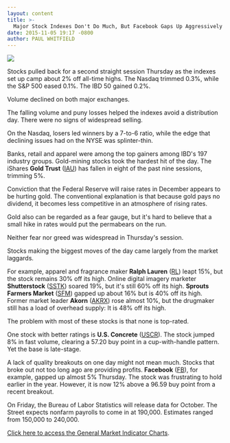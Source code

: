 ```yaml
---
layout: content
title: >-
  Major Stock Indexes Don't Do Much, But Facebook Gaps Up Aggressively
date: 2015-11-05 19:17 -0800
author: PAUL WHITFIELD
---
```






![](https://www.investors.com/wp-content/uploads/ibd-migrated-images/MPv_151106_153506015_18933.png)









  

Stocks pulled back for a second straight session Thursday as the indexes set up camp about 2% off all-time highs. The Nasdaq trimmed 0.3%, while the S&P 500 eased 0.1%. The IBD 50 gained 0.2%.

  

Volume declined on both major exchanges.

  

The falling volume and puny losses helped the indexes avoid a distribution day. There were no signs of widespread selling.

  

On the Nasdaq, losers led winners by a 7-to-6 ratio, while the edge that declining issues had on the NYSE was splinter-thin.

  

Banks, retail and apparel were among the top gainers among IBD's 197 industry groups. Gold-mining stocks took the hardest hit of the day. The iShares **Gold Trust** ([IAU](https://research.investors.com/quote.aspx?symbol=IAU)) has fallen in eight of the past nine sessions, trimming 5%.

  

Conviction that the Federal Reserve will raise rates in December appears to be hurting gold. The conventional explanation is that because gold pays no dividend, it becomes less competitive in an atmosphere of rising rates.

  

Gold also can be regarded as a fear gauge, but it's hard to believe that a small hike in rates would put the permabears on the run.

  

Neither fear nor greed was widespread in Thursday's session.

  

Stocks making the biggest moves of the day came largely from the market laggards.

  

For example, apparel and fragrance maker **Ralph Lauren** ([RL](https://research.investors.com/quote.aspx?symbol=RL)) leapt 15%, but the stock remains 30% off its high. Online digital imagery marketer **Shutterstock** ([SSTK](https://research.investors.com/quote.aspx?symbol=SSTK)) soared 19%, but it's still 60% off its high. **Sprouts Farmers Market** ([SFM](https://research.investors.com/quote.aspx?symbol=SFM)) gapped up about 16% but is 40% off its high. Former market leader **Akorn** ([AKRX](https://research.investors.com/quote.aspx?symbol=AKRX)) rose almost 10%, but the drugmaker still has a load of overhead supply: It is 48% off its high.

  

The problem with most of these stocks is that none is top-rated.

  

One stock with better ratings is **U.S. Concrete** ([USCR](https://research.investors.com/quote.aspx?symbol=USCR)). The stock jumped 8% in fast volume, clearing a 57.20 buy point in a cup-with-handle pattern. Yet the base is late-stage.

  

A lack of quality breakouts on one day might not mean much. Stocks that broke out not too long ago are providing profits. **Facebook** ([FB](https://research.investors.com/quote.aspx?symbol=FB)), for example, gapped up almost 5% Thursday. The stock was frustrating to hold earlier in the year. However, it is now 12% above a 96.59 buy point from a recent breakout.

  

On Friday, the Bureau of Labor Statistics will release data for October. The Street expects nonfarm payrolls to come in at 190,000. Estimates ranged from 150,000 to 240,000.

  

[Click here to access the General Market Indicator Charts](https://www.investors.com/pdf/GMI_110615.pdf).




